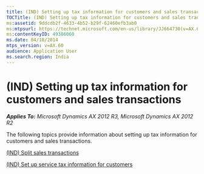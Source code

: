 ```yaml
---
title: (IND) Setting up tax information for customers and sales transactions
TOCTitle: (IND) Setting up tax information for customers and sales transactions
ms:assetid: 9ddcdb2f-4633-4b52-b29f-62460efb3ab0
ms:mtpsurl: https://technet.microsoft.com/en-us/library/JJ664730(v=AX.60)
ms:contentKeyID: 49386060
ms.date: 04/18/2014
mtps_version: v=AX.60
audience: Application User
ms.search.region: India
---
```


# (IND) Setting up tax information for customers and sales transactions 


_**Applies To:** Microsoft Dynamics AX 2012 R3, Microsoft Dynamics AX 2012 R2_

The following topics provide information about setting up tax information for customers and sales transactions.

[(IND) Split sales transactions](ind-split-sales-transactions.md)

[(IND) Set up service tax information for customers](ind-set-up-service-tax-information-for-customers.md)

  


